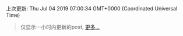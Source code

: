 
  
 上次更新: Thu Jul 04 2019 07:00:34 GMT+0000 (Coordinated Universal Time) 

 > 仅显示一小时内更新的post, [更多...](screenshots/)
  